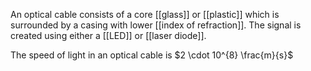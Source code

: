 An optical cable consists of a core [[glass]] or [[plastic]] which is surrounded by a casing with lower [[index of refraction]]. The signal is created using either a [[LED]] or [[laser diode]].

The speed of light in an optical cable is $2 \cdot 10^{8} \frac{m}{s}$